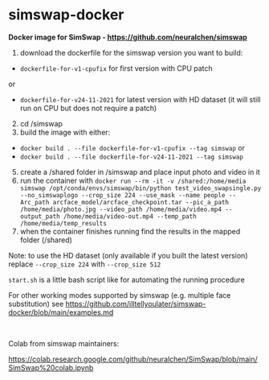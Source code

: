 # simswap-docker

**Docker image for SimSwap - https://github.com/neuralchen/simswap**

1. download the dockerfile for the simswap version you want to build:
- `dockerfile-for-v1-cpufix` for first version with CPU patch

or
- `dockerfile-for-v24-11-2021` for latest version with HD dataset (it will still run on CPU but does not require a patch)

2. cd /simswap
3. build the image with either: 
  - `docker build . --file dockerfile-for-v1-cpufix --tag simswap`
  or 
  - `docker build . --file dockerfile-for-v24-11-2021 --tag simswap`
5. create a /shared folder in /simswap and place input photo and video in it
6. run the container with `docker run --rm -it -v /shared:/home/media simswap /opt/conda/envs/simswap/bin/python test_video_swapsingle.py --no_simswaplogo --crop_size 224 --use_mask --name people --Arc_path arcface_model/arcface_checkpoint.tar --pic_a_path /home/media/photo.jpg --video_path /home/media/video.mp4 --output_path /home/media/video-out.mp4 --temp_path /home/media/temp_results`
7. when the container finishes running find the results in the mapped folder (/shared) 

Note: to use the HD dataset (only available if you built the latest version) replace `--crop_size 224` with  `--crop_size 512`

`start.sh` is a little bash script like for automating the running procedure

For other working modes supported by simswap (e.g. multiple face substitution) see https://github.com/illtellyoulater/simswap-docker/blob/main/examples.md

<br>

Colab from simswap maintainers:

https://colab.research.google.com/github/neuralchen/SimSwap/blob/main/SimSwap%20colab.ipynb
